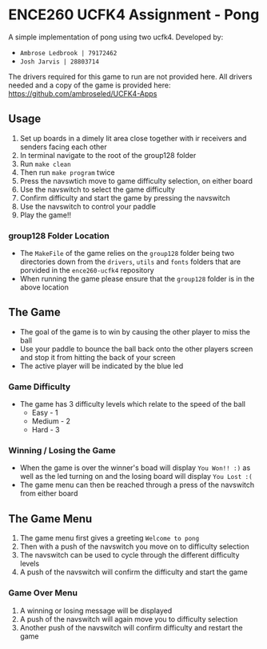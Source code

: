# ENCE260 UCFK4 Assignment - Pong

A simple implementation of pong using two ucfk4. Developed by:
- `Ambrose Ledbrook | 79172462`
- `Josh Jarvis | 28803714`

The drivers required for this game to run are not provided here.
All drivers needed and a copy of the game is provided here: https://github.com/ambroseled/UCFK4-Apps

## Usage
1. Set up boards in a dimely lit area close together with ir receivers and
  senders facing each other
2. In terminal navigate to the root of the group128 folder
3. Run `make clean`
4. Then run `make program` twice
5. Press the navswtich move to game difficulty selection, on either board
6. Use the navswitch to select the game difficulty
7. Confirm difficulty and start the game by pressing the navswitch
8. Use the navswitch to control your paddle
9. Play the game!!

### group128 Folder Location
- The `MakeFile` of the game relies on the `group128` folder being two directories
  down from the `drivers`, `utils` and `fonts` folders that are porvided in
  the `ence260-ucfk4` repository
- When running the game please ensure that the `group128` folder is in the
  above location

## The Game
- The goal of the game is to win by causing the other player to miss the ball
- Use your paddle to bounce the ball back onto the other players screen and
  stop it from hitting the back of your screen
- The active player will be indicated by the blue led

### Game Difficulty
- The game has 3 difficulty levels which relate to the speed of the ball
    * Easy - 1
    * Medium - 2
    * Hard - 3

### Winning / Losing the Game
- When the game is over the winner's boad will display `You Won!! :)` as well
  as the led turning on and the losing board will display `You Lost :(`
- The game menu can then be reached through a press of the navswitch from either
  board

## The Game Menu
1. The game menu first gives a greeting `Welcome to pong`
2. Then with a push of the navswitch you move on to difficulty selection
3. The navswitch can be used to cycle through the different difficulty levels
4. A push of the navswitch will confirm the difficulty and start the game

### Game Over Menu
1. A winning or losing message will be displayed
2. A push of the navswitch will again move you to difficulty selection
3. Another push of the navswitch will confirm difficulty and restart the game
